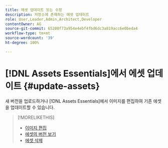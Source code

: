 ```yaml
---
title: 에셋 업데이트 또는 수정
description: 저장소에 존재하는 에셋 업데이트
role: User,Leader,Admin,Architect,Developer
contentOwner: AG
source-git-commit: 65200f73a954e4ebf4fbd6dc3a819acc6e0beda4
workflow-type: tm+mt
source-wordcount: '39'
ht-degree: 100%

---
```



# [!DNL Assets Essentials]에서 에셋 업데이트 {#update-assets}

새 버전을 업로드하거나 [!DNL Assets Essentials]에서 이미지를 편집하여 기존 에셋을 업데이트할 수 있습니다.

<!-- TBD: Discard this article if not too much unique content for it.
Merge the update asset part in manage assets or upload assets.
Edit images article.
Link to versioning once an asset is updated.
-->

>[!MORELIKETHIS]
>
>* [이미지 편집](edit-images.md)
>* [에셋의 버전 보기](navigate-view.md#view-versions)
>* [에셋 삭제](manage-organize.md#delete-assets)
